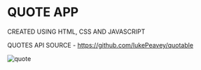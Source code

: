  # QUOTE APP 
 
 CREATED USING HTML, CSS AND JAVASCRIPT 

 
 QUOTES API SOURCE - https://github.com/lukePeavey/quotable

![quote](https://github.com/anuragk27/QuoteApp/assets/95006508/ac42386a-4d18-466e-877b-0b3de7683e55)
